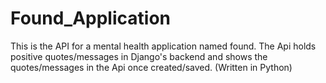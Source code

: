 # Found_Application
This is the API for a mental health application named found. The Api holds positive quotes/messages in Django's backend and shows the quotes/messages in the Api once created/saved. (Written in Python)
